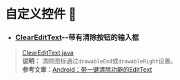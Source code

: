 # 自定义控件 :blue_heart:

* ### [ClearEditText](https://github.com/12313kaihuang/Notes/edit/master/Android/widget/ClearEditText.java)--带有清除按钮的输入框  
> [ClearEditText.java](https://github.com/12313kaihuang/Notes/edit/master/Android/widget/ClearEditText.java)  
> **说明：** 清除图标通过`drawableEnd`或`drawableRight`设置。  
> **参考文章：**[Android：带一键清除功能的EditText](https://www.jianshu.com/p/6b2b0f6873db)  
